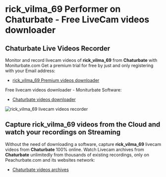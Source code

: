 # rick_vilma_69 Performer on Chaturbate - Free LiveCam videos downloader

## Chaturbate Live Videos Recorder

Monitor and record livecam videos of **rick_vilma_69** from **Chaturbate** with Moniturbate.com
Get a premium trial for free by just and only registering with your Email address:
* [rick_vilma_69 Premium videos downloader](https://moniturbate.com/request-demo-licence-key.html)

Free livecam videos downloader - Moniturbate Software:
* [Chaturbate videos downloader](https://moniturbate.com/moniturbate-download-software.html)

![rick_vilma_69 livecam videos recorder](https://peachurnet.com/templates/moniturbate-software.png)


## Capture rick_vilma_69 videos from the Cloud and watch your recordings on Streaming

Without the need of downloading a software, capture **rick_vilma_69** livecam videos from **Chaturbate** 100% online.
Watch Livecam archives from **Chaturbate** unlimitedly from thousands of existing recordings, only on Peachurbate.com and its websites network:
* [Chaturbate videos archives](https://peachurnet.com/)